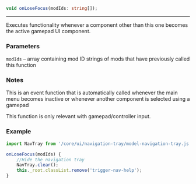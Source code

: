 ```ts
void onLoseFocus(modIds: string[]);
```

<hr>

Executes functionality whenever a component other than this one becomes the active gamepad UI component.

### Parameters

`modIds` &ndash; array containing mod ID strings of mods that have previously called this function <br>

### Notes

This is an event function that is automatically called whenever the main menu becomes inactive or whenever another component is selected using a gamepad

This function is only relevant with gamepad/controller input.


### Example

```js
import NavTray from '/core/ui/navigation-tray/model-navigation-tray.js';

onLoseFocus(modIds) {
    //Hide the navigation tray
    NavTray.clear();
    this._root.classList.remove('trigger-nav-help');
}
```

